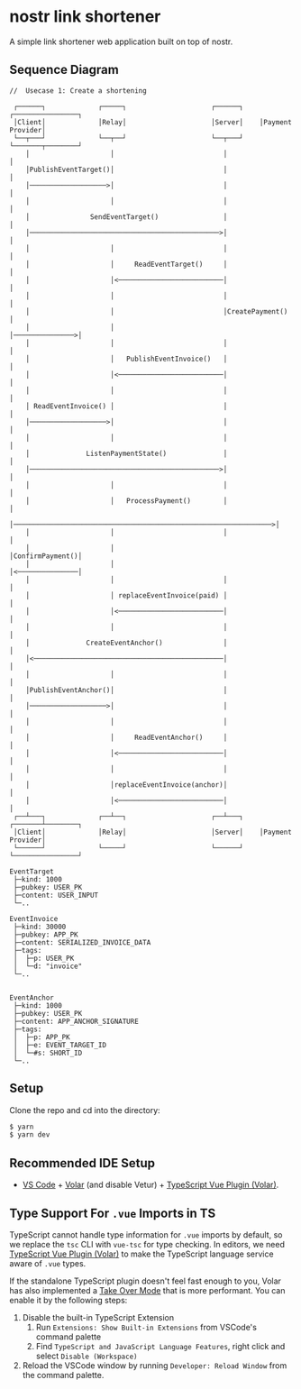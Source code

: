 # nostr link shortener
A simple link shortener web application built on top of nostr.

## Sequence Diagram

```
//  Usecase 1: Create a shortening

 ┌──────┐             ┌─────┐                     ┌──────┐    ┌────────────────┐
 │Client│             │Relay│                     │Server│    │Payment Provider│
 └──┬───┘             └──┬──┘                     └──┬───┘    └───────┬────────┘
    │                    │                           │                │
    │PublishEventTarget()│                           │                │
    │───────────────────>│                           │                │
    │                    │                           │                │
    │               SendEventTarget()                │                │
    │───────────────────────────────────────────────>│                │
    │                    │                           │                │
    │                    │     ReadEventTarget()     │                │
    │                    │<──────────────────────────│                │
    │                    │                           │                │
    │                    │                           │CreatePayment() │
    │                    │                           │───────────────>│
    │                    │                           │                │
    │                    │   PublishEventInvoice()   │                │
    │                    │<──────────────────────────│                │
    │                    │                           │                │
    │ ReadEventInvoice() │                           │                │
    │───────────────────>│                           │                │
    │                    │                           │                │
    │              ListenPaymentState()              │                │
    │───────────────────────────────────────────────>│                │
    │                    │                           │                │
    │                    │   ProcessPayment()        │                │
    │────────────────────────────────────────────────────────────────>│
    │                    │                           │                │
    │                    │                           │ConfirmPayment()│
    │                    │                           │<───────────────│
    │                    │                           │                │
    │                    │ replaceEventInvoice(paid) │                │
    │                    │<──────────────────────────│                │
    │                    │                           │                │
    │              CreateEventAnchor()               │                │
    │<───────────────────────────────────────────────│                │
    │                    │                           │                │
    │PublishEventAnchor()│                           │                │
    │───────────────────>│                           │                │
    │                    │                           │                │
    │                    │     ReadEventAnchor()     │                │
    │                    │<──────────────────────────│                │
    │                    │                           │                │
    │                    │replaceEventInvoice(anchor)│                │
    │                    │<──────────────────────────│                │
 ┌──┴───┐             ┌──┴──┐                     ┌──┴───┐    ┌───────┴────────┐
 │Client│             │Relay│                     │Server│    │Payment Provider│
 └──────┘             └─────┘                     └──────┘    └────────────────┘

EventTarget
 ├─kind: 1000
 ├─pubkey: USER_PK
 ├─content: USER_INPUT
 └─..

EventInvoice
 ├─kind: 30000
 ├─pubkey: APP_PK
 ├─content: SERIALIZED_INVOICE_DATA
 ├─tags:
 │  ├─p: USER_PK
 │  └─d: "invoice"
 └─..


EventAnchor
 ├─kind: 1000
 ├─pubkey: USER_PK
 ├─content: APP_ANCHOR_SIGNATURE
 ├─tags:
 │  ├─p: APP_PK
 │  ├─e: EVENT_TARGET_ID
 │  └─#s: SHORT_ID
 └─..

```


## Setup
Clone the repo and cd into the directory:

```bash
$ yarn
$ yarn dev
```



## Recommended IDE Setup

- [VS Code](https://code.visualstudio.com/) + [Volar](https://marketplace.visualstudio.com/items?itemName=Vue.volar) (and disable Vetur) + [TypeScript Vue Plugin (Volar)](https://marketplace.visualstudio.com/items?itemName=Vue.vscode-typescript-vue-plugin).

## Type Support For `.vue` Imports in TS

TypeScript cannot handle type information for `.vue` imports by default, so we replace the `tsc` CLI with `vue-tsc` for type checking. In editors, we need [TypeScript Vue Plugin (Volar)](https://marketplace.visualstudio.com/items?itemName=Vue.vscode-typescript-vue-plugin) to make the TypeScript language service aware of `.vue` types.

If the standalone TypeScript plugin doesn't feel fast enough to you, Volar has also implemented a [Take Over Mode](https://github.com/johnsoncodehk/volar/discussions/471#discussioncomment-1361669) that is more performant. You can enable it by the following steps:

1. Disable the built-in TypeScript Extension
   1. Run `Extensions: Show Built-in Extensions` from VSCode's command palette
   2. Find `TypeScript and JavaScript Language Features`, right click and select `Disable (Workspace)`
2. Reload the VSCode window by running `Developer: Reload Window` from the command palette.
